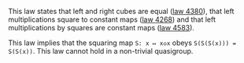 This law states that left and right cubes are equal ([law 4380](https://teorth.github.io/equational_theories/implications/?4380)), that left multiplications square to constant maps ([law 4268](https://teorth.github.io/equational_theories/implications/?4268)) and that left multiplications by squares are constant maps ([law 4583](https://teorth.github.io/equational_theories/implications/?4583)).

This law implies that the squaring map `S: x ↦ x◇x` obeys `S(S(S(x))) = S(S(x))`.  This law cannot hold in a non-trivial quasigroup.
